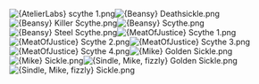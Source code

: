 ![{AtelierLabs} scythe 1.png](https://raw.githubusercontent.com/Klokinator/FE-Repo/main/Item%20Icons/Lances%20-%20Scythes/%7BAtelierLabs%7D%20scythe%201.png "{AtelierLabs} scythe 1.png")![{Beansy} Deathsickle.png](https://raw.githubusercontent.com/Klokinator/FE-Repo/main/Item%20Icons/Lances%20-%20Scythes/%7BBeansy%7D%20Deathsickle.png "{Beansy} Deathsickle.png")![{Beansy} Killer Scythe.png](https://raw.githubusercontent.com/Klokinator/FE-Repo/main/Item%20Icons/Lances%20-%20Scythes/%7BBeansy%7D%20Killer%20Scythe.png "{Beansy} Killer Scythe.png")![{Beansy} Scythe.png](https://raw.githubusercontent.com/Klokinator/FE-Repo/main/Item%20Icons/Lances%20-%20Scythes/%7BBeansy%7D%20Scythe.png "{Beansy} Scythe.png")![{Beansy} Steel Scythe.png](https://raw.githubusercontent.com/Klokinator/FE-Repo/main/Item%20Icons/Lances%20-%20Scythes/%7BBeansy%7D%20Steel%20Scythe.png "{Beansy} Steel Scythe.png")![{MeatOfJustice} Scythe 1.png](https://raw.githubusercontent.com/Klokinator/FE-Repo/main/Item%20Icons/Lances%20-%20Scythes/%7BMeatOfJustice%7D%20Scythe%201.png "{MeatOfJustice} Scythe 1.png")![{MeatOfJustice} Scythe 2.png](https://raw.githubusercontent.com/Klokinator/FE-Repo/main/Item%20Icons/Lances%20-%20Scythes/%7BMeatOfJustice%7D%20Scythe%202.png "{MeatOfJustice} Scythe 2.png")![{MeatOfJustice} Scythe 3.png](https://raw.githubusercontent.com/Klokinator/FE-Repo/main/Item%20Icons/Lances%20-%20Scythes/%7BMeatOfJustice%7D%20Scythe%203.png "{MeatOfJustice} Scythe 3.png")![{MeatOfJustice} Scythe 4.png](https://raw.githubusercontent.com/Klokinator/FE-Repo/main/Item%20Icons/Lances%20-%20Scythes/%7BMeatOfJustice%7D%20Scythe%204.png "{MeatOfJustice} Scythe 4.png")![{Mike} Golden Sickle.png](https://raw.githubusercontent.com/Klokinator/FE-Repo/main/Item%20Icons/Lances%20-%20Scythes/%7BMike%7D%20Golden%20Sickle.png "{Mike} Golden Sickle.png")![{Mike} Sickle.png](https://raw.githubusercontent.com/Klokinator/FE-Repo/main/Item%20Icons/Lances%20-%20Scythes/%7BMike%7D%20Sickle.png "{Mike} Sickle.png")![{Sindle, Mike, fizzly} Golden Sickle.png](https://raw.githubusercontent.com/Klokinator/FE-Repo/main/Item%20Icons/Lances%20-%20Scythes/%7BSindle,%20Mike,%20fizzly%7D%20Golden%20Sickle.png "{Sindle, Mike, fizzly} Golden Sickle.png")![{Sindle, Mike, fizzly} Sickle.png](https://raw.githubusercontent.com/Klokinator/FE-Repo/main/Item%20Icons/Lances%20-%20Scythes/%7BSindle,%20Mike,%20fizzly%7D%20Sickle.png "{Sindle, Mike, fizzly} Sickle.png")